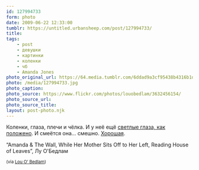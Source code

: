 ```yaml
---
id: 127994733
form: photo
date: 2009-06-22 12:33:00
tumblr: https://untitled.urbansheep.com/post/127994733/
title:
tags:
    - post
    - девушки
    - картинки
    - коленки
    - чб
    - Amanda Jones
photo_original_url: https://64.media.tumblr.com/6ddad9a3cf95438b4316b1d43cc4bbee/78n67m26Lowkuivst9CGEZlOo1_r2_1280.jpg
photo: /media/127994733.jpg
photo_caption: 
photo_source: https://www.flickr.com/photos/louobedlam/3632456154/
photo_source_url:
photo_source_title:
layout: post-photo.njk
---
```


<p>Коленки, глаза, плечи и чёлка. И у неё ещё <a href="http://blog.louobedlam.com/post/124541992/still-more-amanda-see-i-take-more-shots">светлые глаза, как положено</a>. И смеётся она… смешно. <a href="http://blog.louobedlam.com/tagged/amanda">Хорошая</a>.</p>

<p>“Amanda &amp; The Wall, While Her Mother Sits Off to Her Left, Reading House of Leaves”, Лу О'Бедлам</p>

<p><small>(via <a href="http://www.flickr.com/photos/louobedlam/3632456154/">Lou O’ Bedlam</a>)</small> </p>
